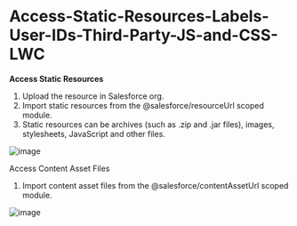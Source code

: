 # Access-Static-Resources-Labels-User-IDs-Third-Party-JS-and-CSS-LWC

**Access Static Resources**
1. Upload the resource in Salesforce org.
2. Import static resources from the @salesforce/resourceUrl scoped module.
3. Static resources can be archives (such as .zip and .jar files), images, stylesheets, JavaScript and other files.

![image](https://github.com/user-attachments/assets/eb04e7c2-4223-4270-b1ea-b62b8f0801d0)

Access Content Asset Files
1. Import content asset files from the @salesforce/contentAssetUrl scoped module.

![image](https://github.com/user-attachments/assets/5ec127a1-3928-4749-9933-968221b036d3)





